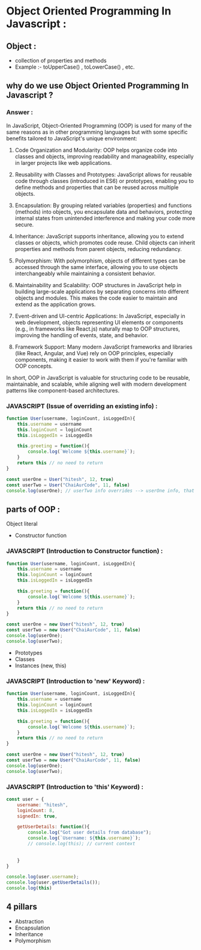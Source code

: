 # Object Oriented Programming In Javascript :

## Object :
- collection of properties and methods
- Example :- toUpperCase() , toLowerCase() , etc.

## why do we use Object Oriented Programming In Javascript ?
### Answer : 

In JavaScript, Object-Oriented Programming (OOP) is used for many of the same reasons as in other programming languages but with some specific benefits tailored to JavaScript's unique environment:

1. Code Organization and Modularity: OOP helps organize code into classes and objects, improving readability and manageability, especially in larger projects like web applications.

2. Reusability with Classes and Prototypes: JavaScript allows for reusable code through classes (introduced in ES6) or prototypes, enabling you to define methods and properties that can be reused across multiple objects.

3. Encapsulation: By grouping related variables (properties) and functions (methods) into objects, you encapsulate data and behaviors, protecting internal states from unintended interference and making your code more secure.

4. Inheritance: JavaScript supports inheritance, allowing you to extend classes or objects, which promotes code reuse. Child objects can inherit properties and methods from parent objects, reducing redundancy.

5. Polymorphism: With polymorphism, objects of different types can be accessed through the same interface, allowing you to use objects interchangeably while maintaining a consistent behavior.

6. Maintainability and Scalability: OOP structures in JavaScript help in building large-scale applications by separating concerns into different objects and modules. This makes the code easier to maintain and extend as the application grows.

7. Event-driven and UI-centric Applications: In JavaScript, especially in web development, objects representing UI elements or components (e.g., in frameworks like React.js) naturally map to OOP structures, improving the handling of events, state, and behavior.

8. Framework Support: Many modern JavaScript frameworks and libraries (like React, Angular, and Vue) rely on OOP principles, especially components, making it easier to work with them if you're familiar with OOP concepts.

In short, OOP in JavaScript is valuable for structuring code to be reusable, maintainable, and scalable, while aligning well with modern development patterns like component-based architectures.

### JAVASCRIPT (Issue of overriding an existing info) :
``` js
function User(username, loginCount, isLoggedIn){
    this.username = username
    this.loginCount = loginCount
    this.isLoggedIn = isLoggedIn

    this.greeting = function(){
        console.log(`Welcome ${this.username}`);
    }
    return this // no need to return 
}

const userOne = User("hitesh", 12, true)
const userTwo = User("ChaiAurCode", 11, false)
console.log(userOne); // userTwo info overrides --> userOne info, that's why 'new' keyword is used to stop the overriding of the info one object due to another. 
```
## parts of OOP :
Object literal

- Constructor function

### JAVASCRIPT (Introduction to Constructor function) :
``` js
function User(username, loginCount, isLoggedIn){
    this.username = username
    this.loginCount = loginCount
    this.isLoggedIn = isLoggedIn

    this.greeting = function(){
        console.log(`Welcome ${this.username}`);
    }
    return this // no need to return 
}

const userOne = new User("hitesh", 12, true)
const userTwo = new User("ChaiAurCode", 11, false)
console.log(userOne);
console.log(userTwo);
```

- Prototypes
- Classes
- Instances (new, this)

### JAVASCRIPT (Introduction to 'new' Keyword) :
``` js
function User(username, loginCount, isLoggedIn){
    this.username = username
    this.loginCount = loginCount
    this.isLoggedIn = isLoggedIn

    this.greeting = function(){
        console.log(`Welcome ${this.username}`);
    }
    return this // no need to return 
}

const userOne = new User("hitesh", 12, true)
const userTwo = new User("ChaiAurCode", 11, false)
console.log(userOne);
console.log(userTwo);
```

### JAVASCRIPT (Introduction to 'this' Keyword) :
```js
const user = {
    username: "hitesh",
    loginCount: 8,
    signedIn: true,

    getUserDetails: function(){
        console.log("Got user details from database");
        console.log(`Username: ${this.username}`);
        // console.log(this); // current context
        
        
    }
}

console.log(user.username);
console.log(user.getUserDetails());
console.log(this)
```



## 4 pillars
- Abstraction
- Encapsulation
- Inheritance
- Polymorphism

